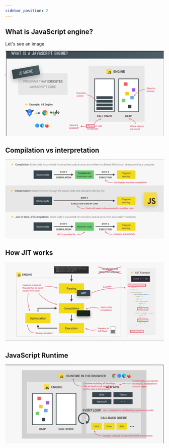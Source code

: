 ```yaml
---
sidebar_position: 2
---
```


## What is JavaScript engine?

Let's see an image

![js engine](./Screenshot%202022-10-22%20144227.jpg)


## Compilation vs interpretation

![comp](./comp.jpg)

## How JIT works 

![jit](./steps.jpg)

## JavaScript Runtime

![jsruntime](./jsruntime.jpg)